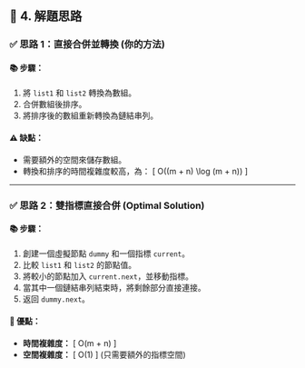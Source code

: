 ## 🧠 4. 解題思路

### ✅ 思路 1：直接合併並轉換 (你的方法)
#### 📚 步驟：
1. 將 `list1` 和 `list2` 轉換為數組。
2. 合併數組後排序。
3. 將排序後的數組重新轉換為鏈結串列。

#### ⚠️ 缺點：
- 需要額外的空間來儲存數組。
- 轉換和排序的時間複雜度較高，為：
\[
O((m + n) \log (m + n))
\]

---

### ✅ 思路 2：雙指標直接合併 (Optimal Solution)
#### 📚 步驟：
1. 創建一個虛擬節點 `dummy` 和一個指標 `current`。
2. 比較 `list1` 和 `list2` 的節點值。
3. 將較小的節點加入 `current.next`，並移動指標。
4. 當其中一個鏈結串列結束時，將剩餘部分直接連接。
5. 返回 `dummy.next`。

#### 🎯 優點：
- **時間複雜度：**
\[
O(m + n)
\]
- **空間複雜度：**
\[
O(1)
\]
(只需要額外的指標空間)
